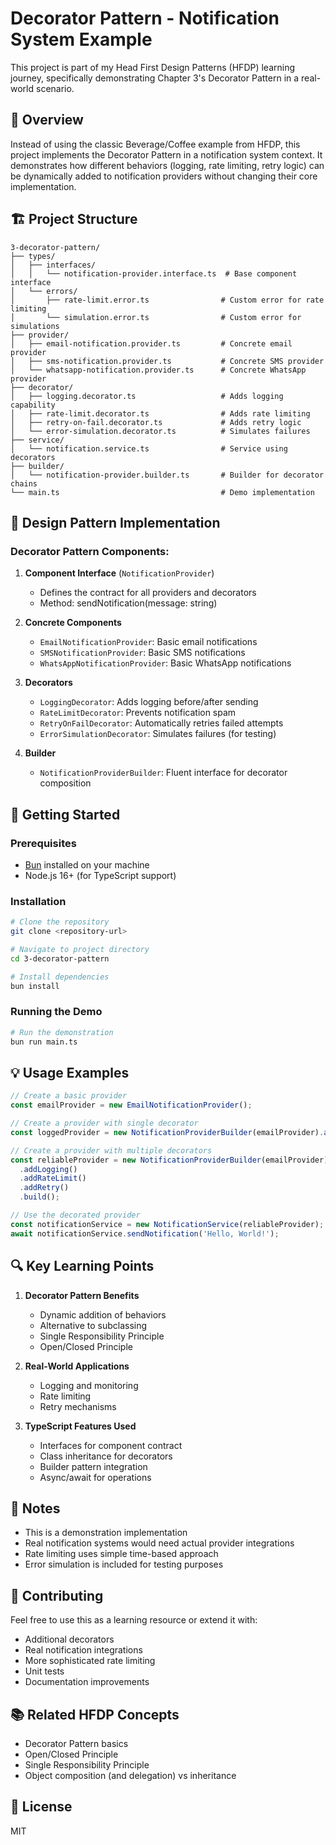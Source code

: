 # Decorator Pattern - Notification System Example

This project is part of my Head First Design Patterns (HFDP) learning journey, specifically demonstrating Chapter 3's Decorator Pattern in a real-world scenario.

## 🎯 Overview

Instead of using the classic Beverage/Coffee example from HFDP, this project implements the Decorator Pattern in a notification system context. It demonstrates how different behaviors (logging, rate limiting, retry logic) can be dynamically added to notification providers without changing their core implementation.

## 🏗️ Project Structure

```
3-decorator-pattern/
├── types/
│   ├── interfaces/
│   │   └── notification-provider.interface.ts  # Base component interface
│   └── errors/
│       ├── rate-limit.error.ts                # Custom error for rate limiting
│       └── simulation.error.ts                # Custom error for simulations
├── provider/
│   ├── email-notification.provider.ts         # Concrete email provider
│   ├── sms-notification.provider.ts           # Concrete SMS provider
│   └── whatsapp-notification.provider.ts      # Concrete WhatsApp provider
├── decorator/
│   ├── logging.decorator.ts                   # Adds logging capability
│   ├── rate-limit.decorator.ts                # Adds rate limiting
│   ├── retry-on-fail.decorator.ts             # Adds retry logic
│   └── error-simulation.decorator.ts          # Simulates failures
├── service/
│   └── notification.service.ts                # Service using decorators
├── builder/
│   └── notification-provider.builder.ts       # Builder for decorator chains
└── main.ts                                    # Demo implementation
```

## 🎨 Design Pattern Implementation

### Decorator Pattern Components:

1. **Component Interface** (`NotificationProvider`)

   - Defines the contract for all providers and decorators
   - Method: sendNotification(message: string)

2. **Concrete Components**

   - `EmailNotificationProvider`: Basic email notifications
   - `SMSNotificationProvider`: Basic SMS notifications
   - `WhatsAppNotificationProvider`: Basic WhatsApp notifications

3. **Decorators**

   - `LoggingDecorator`: Adds logging before/after sending
   - `RateLimitDecorator`: Prevents notification spam
   - `RetryOnFailDecorator`: Automatically retries failed attempts
   - `ErrorSimulationDecorator`: Simulates failures (for testing)

4. **Builder**
   - `NotificationProviderBuilder`: Fluent interface for decorator composition

## 🚀 Getting Started

### Prerequisites

- [Bun](https://bun.sh/) installed on your machine
- Node.js 16+ (for TypeScript support)

### Installation

```bash
# Clone the repository
git clone <repository-url>

# Navigate to project directory
cd 3-decorator-pattern

# Install dependencies
bun install
```

### Running the Demo

```bash
# Run the demonstration
bun run main.ts
```

## 💡 Usage Examples

```typescript
// Create a basic provider
const emailProvider = new EmailNotificationProvider();

// Create a provider with single decorator
const loggedProvider = new NotificationProviderBuilder(emailProvider).addLogging().build();

// Create a provider with multiple decorators
const reliableProvider = new NotificationProviderBuilder(emailProvider)
  .addLogging()
  .addRateLimit()
  .addRetry()
  .build();

// Use the decorated provider
const notificationService = new NotificationService(reliableProvider);
await notificationService.sendNotification('Hello, World!');
```

## 🔍 Key Learning Points

1. **Decorator Pattern Benefits**

   - Dynamic addition of behaviors
   - Alternative to subclassing
   - Single Responsibility Principle
   - Open/Closed Principle

2. **Real-World Applications**

   - Logging and monitoring
   - Rate limiting
   - Retry mechanisms

3. **TypeScript Features Used**
   - Interfaces for component contract
   - Class inheritance for decorators
   - Builder pattern integration
   - Async/await for operations

## 📝 Notes

- This is a demonstration implementation
- Real notification systems would need actual provider integrations
- Rate limiting uses simple time-based approach
- Error simulation is included for testing purposes

## 🤝 Contributing

Feel free to use this as a learning resource or extend it with:

- Additional decorators
- Real notification integrations
- More sophisticated rate limiting
- Unit tests
- Documentation improvements

## 📚 Related HFDP Concepts

- Decorator Pattern basics
- Open/Closed Principle
- Single Responsibility Principle
- Object composition (and delegation) vs inheritance

## 📄 License

MIT
